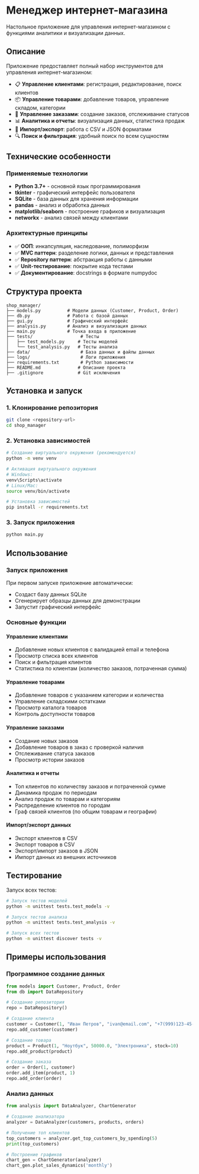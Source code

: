 # Менеджер интернет-магазина

Настольное приложение для управления интернет-магазином с функциями аналитики и визуализации данных.

## Описание

Приложение предоставляет полный набор инструментов для управления интернет-магазином:

- 📋 **Управление клиентами**: регистрация, редактирование, поиск клиентов
- 📦 **Управление товарами**: добавление товаров, управление складом, категории
- 🛒 **Управление заказами**: создание заказов, отслеживание статусов
- 📊 **Аналитика и отчеты**: визуализация данных, статистика продаж
- 📁 **Импорт/экспорт**: работа с CSV и JSON форматами
- 🔍 **Поиск и фильтрация**: удобный поиск по всем сущностям

## Технические особенности

### Применяемые технологии
- **Python 3.7+** - основной язык программирования
- **tkinter** - графический интерфейс пользователя  
- **SQLite** - база данных для хранения информации
- **pandas** - анализ и обработка данных
- **matplotlib/seaborn** - построение графиков и визуализация
- **networkx** - анализ связей между клиентами

### Архитектурные принципы
- ✅ **ООП**: инкапсуляция, наследование, полиморфизм
- ✅ **MVC паттерн**: разделение логики, данных и представления
- ✅ **Repository паттерн**: абстракция работы с данными
- ✅ **Unit-тестирование**: покрытие кода тестами
- ✅ **Документирование**: docstrings в формате numpydoc

## Структура проекта

```
shop_manager/
├── models.py          # Модели данных (Customer, Product, Order)
├── db.py              # Работа с базой данных
├── gui.py             # Графический интерфейс
├── analysis.py        # Анализ и визуализация данных
├── main.py            # Точка входа в приложение
├── tests/                  # Тесты
│   ├── test_models.py     # Тесты моделей
│   └── test_analysis.py   # Тесты анализа
├── data/                   # База данных и файлы данных
├── logs/                   # Логи приложения
├── requirements.txt        # Python зависимости
├── README.md              # Описание проекта
├── .gitignore             # Git исключения
```

## Установка и запуск

### 1. Клонирование репозитория
```bash
git clone <repository-url>
cd shop_manager
```

### 2. Установка зависимостей
```bash
# Создание виртуального окружения (рекомендуется)
python -m venv venv

# Активация виртуального окружения
# Windows:
venv\Scripts\activate
# Linux/Mac:
source venv/bin/activate

# Установка зависимостей
pip install -r requirements.txt
```

### 3. Запуск приложения
```bash
python main.py
```

## Использование

### Запуск приложения
При первом запуске приложение автоматически:
- Создаст базу данных SQLite
- Сгенерирует образцы данных для демонстрации
- Запустит графический интерфейс

### Основные функции

#### Управление клиентами
- Добавление новых клиентов с валидацией email и телефона
- Просмотр списка всех клиентов
- Поиск и фильтрация клиентов
- Статистика по клиентам (количество заказов, потраченная сумма)

#### Управление товарами  
- Добавление товаров с указанием категории и количества
- Управление складскими остатками
- Просмотр каталога товаров
- Контроль доступности товаров

#### Управление заказами
- Создание новых заказов
- Добавление товаров в заказ с проверкой наличия
- Отслеживание статуса заказов
- Просмотр истории заказов

#### Аналитика и отчеты
- Топ клиентов по количеству заказов и потраченной сумме
- Динамика продаж по периодам  
- Анализ продаж по товарам и категориям
- Распределение клиентов по городам
- Граф связей клиентов (по общим товарам и географии)

#### Импорт/экспорт данных
- Экспорт клиентов в CSV
- Экспорт товаров в CSV  
- Экспорт/импорт заказов в JSON
- Импорт данных из внешних источников

## Тестирование

Запуск всех тестов:
```bash
# Запуск тестов моделей
python -m unittest tests.test_models -v

# Запуск тестов анализа
python -m unittest tests.test_analysis -v

# Запуск всех тестов
python -m unittest discover tests -v
```

## Примеры использования

### Программное создание данных
```python
from models import Customer, Product, Order
from db import DataRepository

# Создание репозитория
repo = DataRepository()

# Создание клиента
customer = Customer(1, "Иван Петров", "ivan@email.com", "+7(999)123-45-67")
repo.add_customer(customer)

# Создание товара
product = Product(1, "Ноутбук", 50000.0, "Электроника", stock=10)
repo.add_product(product)

# Создание заказа
order = Order(1, customer)
order.add_item(product, 1)
repo.add_order(order)
```

### Анализ данных
```python
from analysis import DataAnalyzer, ChartGenerator

# Создание анализатора
analyzer = DataAnalyzer(customers, products, orders)

# Получение топ клиентов
top_customers = analyzer.get_top_customers_by_spending(5)
print(top_customers)

# Построение графиков
chart_gen = ChartGenerator(analyzer)
chart_gen.plot_sales_dynamics('monthly')
```

